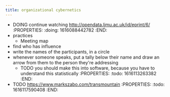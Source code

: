 ```yaml
---
title: organizational cybernetics
---
```


- DOING continue watching http://opendata.ljmu.ac.uk/id/eprint/6/
:PROPERTIES:
:doing: 1616088442782
:END:
- practices
  - Meeting map
- find who has influence
- write the names of the participants, in a circle
- whenever someone speaks, put a tally below their name and draw an arrow from them to the person they're addressing
    - TODO you should make this into software, because you have to understand this statistically
:PROPERTIES:
:todo: 1616113263382
:END:
- TODO https://www.markszabo.com/transmountain
:PROPERTIES:
:todo: 1616117590408
:END:
